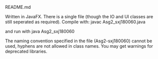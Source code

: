 README.md

Written in JavaFX. There is a single file (though the IO and UI classes are still seperated as required). Compile with:
javac Asg2_sxj180060.java 

and run with 
java Asg2_sxj180060

The naming convention specified in the file (Asg2-sxj180060) cannot be used, hyphens are not allowed in class names. You may get warnings for deprecated libraries.
